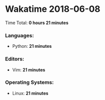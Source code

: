 # Wakatime 2018-06-08

Time Total: **0 hours 21 minutes**

### Languages:
- Python: **21 minutes** 

### Editors:
- Vim: **21 minutes** 

### Operating Systems:
- Linux: **21 minutes** 

